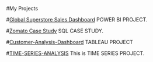 #My Projects

#[Global Superstore Sales Dashboard](https://github.com/Avinash7387/Project)
POWER BI PROJECT.

#[Zomato Case Study](https://github.com/Avinash7387/Projects)
SQL CASE STUDY.

#[Customer-Analysis-Dashboard](https://github.com/Avinash7387/CreditCardComplaints-Tableau-)
TABLEAU PROJECT

#[TIME-SERIES-ANALYSIS](https://github.com/Avinash7387/TIME-SERIES-ANALYSIS)
This is TIME SERIES PROJECT.


